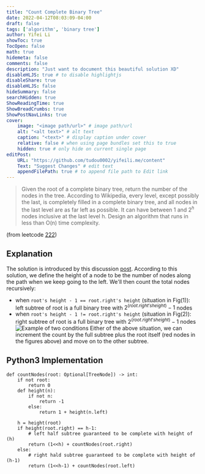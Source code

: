 ```yaml
---
title: "Count Complete Binary Tree"
date: 2022-04-12T08:03:09-04:00
draft: false
tags: ['algorithm', 'binary tree']  
author: Yifei Li
showToc: true
TocOpen: false
math: true
hidemeta: false
comments: false
description: "Just want to document this beautiful solution XD"
disableHLJS: true # to disable highlightjs
disableShare: true
disableHLJS: false
hideSummary: false
searchHidden: true
ShowReadingTime: true
ShowBreadCrumbs: true
ShowPostNavLinks: true
cover:
    image: "<image path/url>" # image path/url
    alt: "<alt text>" # alt text
    caption: "<text>" # display caption under cover
    relative: false # when using page bundles set this to true
    hidden: true # only hide on current single page
editPost:
    URL: "https://github.com/tudou0002/yifeili.me/content"
    Text: "Suggest Changes" # edit text
    appendFilePath: true # to append file path to Edit link
---
```


> Given the root of a complete binary tree, return the number of the nodes in the tree.
According to Wikipedia, every level, except possibly the last, is completely filled in a complete binary tree, and all nodes in the last level are as far left as possible. It can have between 1 and $2^h$ nodes inclusive at the last level h.
Design an algorithm that runs in less than O(n) time complexity.

(from leetcode [222](https://leetcode.com/problems/count-complete-tree-nodes/))

## Explanation
The solution is introduced by this discussion [post](https://leetcode.com/problems/count-complete-tree-nodes/discuss/61958/Concise-Java-solutions-O(log(n)2)). According to this solution, we define the height of a node to be the number of nodes along the path when we keep going to the left. We'll then count the total nodes recursively:
- when `root's height - 1 == root.right's height` (situation in Fig(1)): left subtree of root is a full binary tree with $2^{(root.right's height)}-1$ nodes
- when `root's height - 1 != root.right's height` (situation in Fig(2)): right subtree of root is a full binary tree with $2^{(root.right's height)}-1$ nodes
![Example of two conditions](/count_binary_tree.PNG#center)
Either of the above situation, we can increment the count by the full subtree plus the root itself (red nodes in the figures above) and move on to the other subtree. 

## Python3 Implementation
```python3
def countNodes(root: Optional[TreeNode]) -> int:
    if not root:
        return 0
    def height(n):
        if not n:
            return -1
        else:
            return 1 + height(n.left)
    
    h = height(root)
    if height(root.right) == h-1:
        # left half subtree guaranteed to be complete with height of (h)
        return (1<<h) + countNodes(root.right)
    else:
        # right hald subtree guaranteed to be complete with height of (h-1)
        return (1<<h-1) + countNodes(root.left)
```